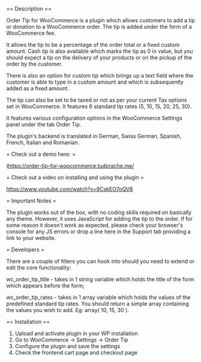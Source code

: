 == Description ==

Order Tip for WooCommerce is a plugin which allows customers to add a tip or donation to a WooCommerce order. The tip is added under the form of a WooCommerce fee.

It allows the tip to be a percentage of the order total or a fixed custom amount. Cash tip is also available which marks the tip as 0 in value, but you should expect a tip on the delivery of your products or on the pickup of the order by the customer.

There is also an option for custom tip which brings up a text field where the customer is able to type in a custom amount and which is subsequently added as a fixed amount. 

The tip can also be set to be taxed or not as per your current Tax options set in WooCommerce. It features 6 standard tip rates (5, 10, 15, 20, 25, 30).

It features various configuration options in the WooCommerce Settings panel under the tab Order Tip.

The plugin's backend is translated in German, Swiss German, Spanish, French, Italian and Romanian.

= Check out a demo here: =

(https://order-tip-for-woocommerce.tudorache.me/

= Check out a video on installing and using the plugin =

https://www.youtube.com/watch?v=9CskEO7oQV8

= Important Notes =

The plugin works out of the box, with no coding skills required on basically any theme. However, it uses JavaScript for adding the tip to the order. If for some reason it doesn't work as expected, please check your browser's console for any JS errors or drop a line here in the Support tab providing a link to your website.

= Developers =

There are a couple of filters you can hook into should you need to extend or edit the core functionality:

wc_order_tip_title - takes in 1 string variable which holds the title of the form which appears before the form;

wc_order_tip_rates - takes in 1 array variable which holds the values of the predefined standard tip rates. You should return a simple array containing the values you wish to add. Eg: array( 10, 15, 30 ).

== Installation ==

1. Upload and activate plugin in your WP installation
2. Go to WooCommerce -> Settings -> Order Tip
3. Configure the plugin and save the settings
4. Check the frontend cart page and checkout page

